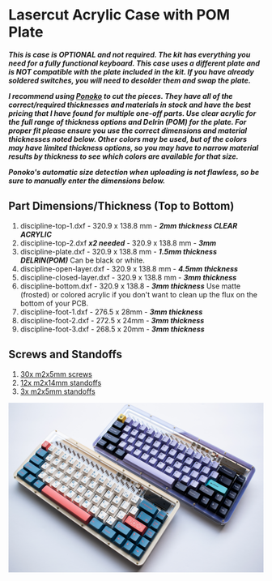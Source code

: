 # Lasercut Acrylic Case with POM Plate

***This is case is OPTIONAL and not required. The kit has everything you need for a fully functional keyboard.
This case uses a different plate and is NOT compatible with the plate included in the kit.
If you have already soldered switches, you will need to desolder them and swap the plate.***

***I recommend using [Ponoko](https://www.ponoko.com) to cut the pieces. They have all of the correct/required thicknesses and materials in stock and have the best pricing that I have found for multiple one-off parts. Use clear acrylic for the full range of thickness options and Delrin (POM) for the plate. For proper fit please ensure you use the correct dimensions and material thicknesses noted below. Other colors may be used, but of the colors may have limited thickness options, so you may have to narrow material results by thickness to see which colors are available for that size.***

***Ponoko's automatic size detection when uploading is not flawless, so be sure to manually enter the dimensions below.***

## Part Dimensions/Thickness (Top to Bottom)
1. discipline-top-1.dxf - 320.9 x 138.8 mm - ***2mm thickness CLEAR ACRYLIC***
2. discipline-top-2.dxf ***x2 needed*** - 320.9 x 138.8 mm - ***3mm***
3. discipline-plate.dxf - 320.9 x 138.8 mm - ***1.5mm thickness DELRIN(POM)*** Can be black or white.
4. discipline-open-layer.dxf - 320.9 x 138.8 mm - ***4.5mm thickness***
5. discipline-closed-layer.dxf - 320.9 x 138.8 mm - ***3mm thickness***
6. discipline-bottom.dxf - 320.9 x 138.8 - ***3mm thickness*** Use matte (frosted) or colored acrylic if you don't want to clean up the flux on the bottom of your PCB.
7. discipline-foot-1.dxf - 276.5 x 28mm - ***3mm thickness***
8. discipline-foot-2.dxf - 272.5 x 24mm - ***3mm thickness***
9. discipline-foot-3.dxf - 268.5 x 20mm - ***3mm thickness***


## Screws and Standoffs
1. [30x m2x5mm screws](https://www.aliexpress.com/item/32870342767.html?spm=a2g0o.productlist.0.0.27966799mfy194&algo_pvid=98f7a66e-57d9-4ca1-95a8-3b2bc99288b9&algo_expid=98f7a66e-57d9-4ca1-95a8-3b2bc99288b9-13&btsid=da4f7f18-e93d-4ac9-b663-3a1246c85e80&ws_ab_test=searchweb0_0,searchweb201602_7,searchweb201603_53)
2. [12x m2x14mm standoffs](https://www.aliexpress.com/item/32968906213.html?spm=a2g0o.productlist.0.0.265047aaJgjb3X&algo_pvid=cd49ee05-cc1d-4ee2-adb1-eb3f27e62dc2&algo_expid=cd49ee05-cc1d-4ee2-adb1-eb3f27e62dc2-18&btsid=dcb8921a-e3ef-46a9-ae35-4c76361d9e36&ws_ab_test=searchweb0_0,searchweb201602_7,searchweb201603_53)
3. [3x m2x5mm standoffs](https://www.aliexpress.com/item/32968906213.html?spm=a2g0o.productlist.0.0.265047aaJgjb3X&algo_pvid=cd49ee05-cc1d-4ee2-adb1-eb3f27e62dc2&algo_expid=cd49ee05-cc1d-4ee2-adb1-eb3f27e62dc2-18&btsid=dcb8921a-e3ef-46a9-ae35-4c76361d9e36&ws_ab_test=searchweb0_0,searchweb201602_7,searchweb201603_53)

![](../doc/images/discipline-cases.jpg)